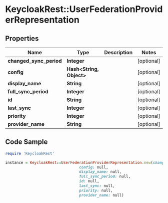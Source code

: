 # KeycloakRest::UserFederationProviderRepresentation

## Properties

Name | Type | Description | Notes
------------ | ------------- | ------------- | -------------
**changed_sync_period** | **Integer** |  | [optional] 
**config** | **Hash&lt;String, Object&gt;** |  | [optional] 
**display_name** | **String** |  | [optional] 
**full_sync_period** | **Integer** |  | [optional] 
**id** | **String** |  | [optional] 
**last_sync** | **Integer** |  | [optional] 
**priority** | **Integer** |  | [optional] 
**provider_name** | **String** |  | [optional] 

## Code Sample

```ruby
require 'KeycloakRest'

instance = KeycloakRest::UserFederationProviderRepresentation.new(changed_sync_period: null,
                                 config: null,
                                 display_name: null,
                                 full_sync_period: null,
                                 id: null,
                                 last_sync: null,
                                 priority: null,
                                 provider_name: null)
```


